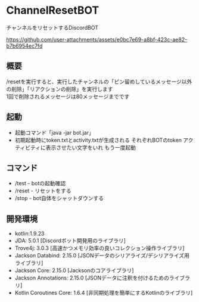 # ChannelResetBOT
チャンネルをリセットするDiscordBOT


https://github.com/user-attachments/assets/e0bc7e69-a8bf-423c-ae82-b7b6954ec7fd


## 概要
/resetを実行すると、実行したチャンネルの「ピン留めしているメッセージ以外の削除」「リアクションの削除」を実行します <br>
1回で削除されるメッセージは80メッセージまでです

## 起動
- 起動コマンド「java -jar bot.jar」
- 初期起動時にtoken.txtとactivity.txtが生成される それぞれBOTのtoken アクティビティに表示させたい文字をいれ もう一度起動

## コマンド
- /test - botの起動確認
- /reset - リセットをする
- /stop - bot自体をシャットダウンする

## 開発環境
- kotlin:1.9.23
- JDA: 5.0.1 [Discordボット開発用のライブラリ]
- Trove4j: 3.0.3 [高速かつメモリ効率の良いコレクション操作ライブラリ]
- Jackson Databind: 2.15.0 [JSONデータのシリアライズ/デシリアライズ用ライブラリ]
- Jackson Core: 2.15.0 [Jacksonのコアライブラリ]
- Jackson Annotations: 2.15.0 [JSONデータに注釈を付けるためのライブラリ]
- Kotlin Coroutines Core: 1.6.4 [非同期処理を簡単にするKotlinのライブラリ]
